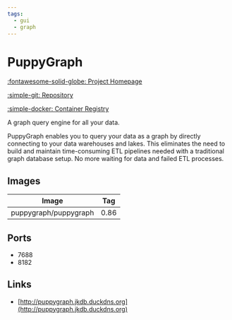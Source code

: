 ```yaml
---
tags:
  - gui
  - graph
---
```

# PuppyGraph

[:fontawesome-solid-globe: Project Homepage](https://www.puppygraph.com/)

[:simple-git: Repository](https://github.com/puppygraph)

[:simple-docker: Container Registry](https://hub.docker.com/r/puppygraph/puppygraph)

A graph query engine for all your data.

PuppyGraph enables you to query your data as a graph by directly connecting to your data warehouses and lakes. This eliminates the need to build and maintain time-consuming ETL pipelines needed with a traditional graph database setup. No more waiting for data and failed ETL processes.

## Images
| Image | Tag |
| --- | --- |
| puppygraph/puppygraph | 0.86 |

## Ports
- 7688
- 8182

## Links
- [http://puppygraph.jkdb.duckdns.org](http://puppygraph.jkdb.duckdns.org)

